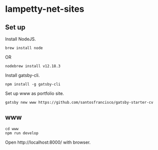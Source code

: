 # lampetty-net-sites

## Set up

Install NodeJS.

```
brew install node
```

OR

```
nodebrew install v12.18.3
```

Install gatsby-cli.

```
npm install -g gatsby-cli
```

Set up www as portfolio site.

```
gatsby new www https://github.com/santosfrancisco/gatsby-starter-cv
```

## www

```
cd www
npm run develop
```

Open http://localhost:8000/ with browser.
